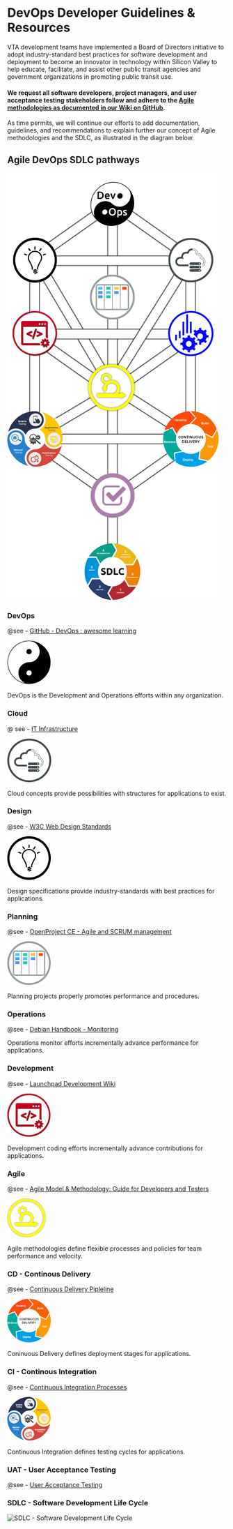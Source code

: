 # DevOps Developer Guidelines & Resources
VTA development teams have implemented a Board of Directors initiative to adopt industry-standard best practices for software development and deployment to become an innovator in technology within Silicon Valley to help educate, facilitate, and assist other public transit agencies and government organizations in promoting public transit use.

#### We request all software developers, project managers, and user acceptance testing stakeholders follow and adhere to the [Agile methodologies as documented in our Wiki on GitHub](https://github.com/vta/devops/wiki).

As time permits, we will continue our efforts to add documentation, guidelines, and recommendations to explain further our concept of Agile methodologies and the SDLC, as illustrated in the diagram below.

## Agile DevOps SDLC pathways

<a href="https://github.com/vta/devops/wiki" title="Agile DevOps SDLC Guidelines">
    <img src="images/DevOps_SDLC-Agile_v2.png" border="0" usemap="#DevOpsAgileSDLC" />
</a>

<map name="DevOpsAgileSDLC">
<area shape="circle" coords="383,78,52" alt="GitHub - DevOps : awesome learning" target="_blank" href="https://github.com/Lets-DevOps/awesome-learning" />
<area shape="circle" coords="552,199,52" alt="IT Infrastructure" target="_blank" href="https://en.wikipedia.org/wiki/IT_infrastructure" />
<area shape="circle" coords="216,198,52" alt="W3C Web Design Standards" target="_blank" href="https://www.w3.org/standards/webdesign/" />
<area shape="circle" coords="383,279,52" alt="OpenProject CE - Agile and SCRUM management" target="_blank" href="https://www.openproject.org/download-and-installation/" />
<area shape="circle" coords="552,357,52" alt="Debian Handbook - Monitoring" target="_blank" href="https://debian-handbook.info/browse/stable/sect.monitoring.html" />
<area shape="circle" coords="381,473,55" alt="Agile Model &amp; Methodology: Guide for Developers and Testers" target="_blank" href="https://www.guru99.com/agile-scrum-extreme-testing.html" />
<area shape="circle" coords="215,356,52" alt="Launchpad Development Wiki" target="_blank" href="https://dev.launchpad.net/" />
<area shape="circle" coords="552,584,66" alt="Continuous Delivery Pipleline" target="_blank" href="https://en.wikipedia.org/wiki/Continuous_delivery" />
<area shape="circle" coords="215,584,65" alt="Continuous Integration Processes" target="_blank" href="https://en.wikipedia.org/wiki/Continuous_integration" />
<area shape="circle" coords="384,704,52" alt="User Acceptance Testing " target="_blank" href="https://www.toolsqa.com/software-testing/user-acceptance-testing-uat/" />
<area shape="circle" coords="383,868,65" alt="SDLC - Software Development Life Cycle" target="_blank" href="https://www.softwaretestingmaterial.com/sdlc-software-development-life-cycle/" />
</map>


### DevOps
@see - [GitHub - DevOps : awesome learning](https://github.com/Lets-DevOps/awesome-learning)

![DevOps](images/DevOps.png)

DevOps is the Development and Operations efforts within any organization.

### Cloud
@ see - [IT Infrastructure](https://en.wikipedia.org/wiki/IT_infrastructure)

![Cloud](images/Cloud.png)

Cloud concepts provide possibilities with structures for applications to exist.

### Design
@see - [W3C Web Design Standards](https://www.w3.org/standards/webdesign/)

![Design](images/Design.png)

Design specifications provide industry-standards with best practices for applications.

### Planning
@see - [OpenProject CE - Agile and SCRUM management](https://www.openproject.org/download-and-installation/)

![Planning](images/Planning.png)

Planning projects properly promotes performance and procedures.

### Operations
@see - [Debian Handbook - Monitoring](https://debian-handbook.info/browse/stable/sect.monitoring.html)

Operations monitor efforts incrementally advance performance for applications.

### Development
@see - [Launchpad Development Wiki](https://dev.launchpad.net/)

![Development](images/Development.png)

Development coding efforts incrementally advance contributions for applications.

### Agile
@see - [Agile Model &amp; Methodology: Guide for Developers and Testers](https://www.guru99.com/agile-scrum-extreme-testing.html)

![Agile](images/Agile.png)

Agile methodologies define flexible processes and policies for team performance and velocity.

### CD - Continous Delivery
@see - [Continuous Delivery Pipleline](https://en.wikipedia.org/wiki/Continuous_delivery)

![CD](images/CD.png)

Coninuous Delivery defines deployment stages for applications.

### CI - Continous Integration
@see - [Continuous Integration Processes](https://en.wikipedia.org/wiki/Continuous_integration)

![CI](images/CI.png)

Continuous Integration defines testing cycles for applications.

### UAT - User Acceptance Testing
@see - [User Acceptance Testing](https://www.toolsqa.com/software-testing/user-acceptance-testing-uat/)


### SDLC - Software Development Life Cycle
![SDLC - Software Development Life Cycle](https://www.softwaretestingmaterial.com/sdlc-software-development-life-cycle/)





